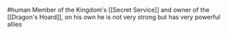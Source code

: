 #human
Member of the Kingdom's [[Secret Service]] and owner of the [[Dragon's Hoard]], on his own he is not very strong but has very powerful allies